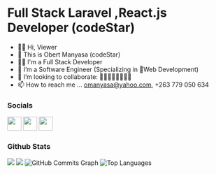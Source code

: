 # Full Stack Laravel ,React.js Developer (codeStar)
- 🔴🔴 Hi, Viewer
- 👋 This is Obert Manyasa (codeStar)
- 👨‍💻 I'm a Full Stack Developer
- 🌱 I’m a Software Engineer (Specializing in 🔴Web Development)
- 💞️ I’m looking to collaborate: 🚀🚀🚀🚀🚀🚀🚀🚀
- 📫 How to reach me ... omanyasa@yahoo.com, +263 779 050 634


### Socials

<p align="left"> <a href="https://www.github.com/wealthymanyasa" target="_blank" rel="noreferrer"><img src="https://raw.githubusercontent.com/danielcranney/readme-generator/main/public/icons/socials/github.svg" width="32" height="32" /></a> 
<a href="https://www.linkedin.com/in/obertmanyasa" target="_blank" rel="noreferrer"><img src="https://raw.githubusercontent.com/danielcranney/readme-generator/main/public/icons/socials/linkedin.svg" width="32" height="32" /></a>
<a href="https://www.twitter.com/manyasaobert" target="_blank" rel="noreferrer"><img src="https://raw.githubusercontent.com/danielcranney/readme-generator/main/public/icons/socials/twitter.svg" width="32" height="32" /></a></p>

### Github Stats

<img src="https://github-readme-stats.vercel.app/api?username=wealthymanyasa&&show_icons=true&title_color=00ff99&icon_color=00ff33&text_color=ebebed&bg_color=000">

<img src="https://github-readme-streak-stats.herokuapp.com/?user=wealthymanyasa&stroke=ffffff&background=000000&ring=00ff77&fire=00ff11&currStreakNum=ffffff&currStreakLabel=00ff44&sideNums=00ff77&sideLabels=ffffff&dates=ffffff&hide_border=true" />

<img src="https://activity-graph.herokuapp.com/graph?username=wealthymanyasa&bg_color=000000&color=00ff45&line=00ff77&point=ffffff&area_color=00ff11&area=true&hide_border=true&custom_title=GitHub%20Commits%20Graph" alt="GitHub Commits Graph" />

<img src="https://github-readme-stats.vercel.app/api/top-langs/?username=wealthymanyasa&langs_count=15&title_color=00ff99&text_color=ffffff&icon_color=00ff77&bg_color=000000&hide_border=true&locale=en&custom_title=Top%20%Languages" alt="Top Languages" />

